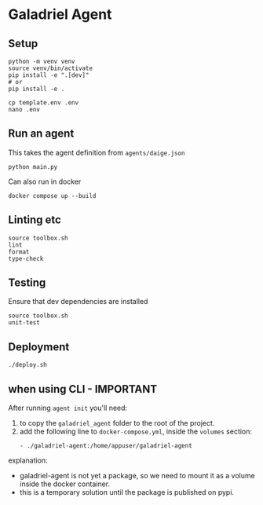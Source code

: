 # Galadriel Agent

## Setup
```shell
python -m venv venv
source venv/bin/activate
pip install -e ".[dev]"
# or 
pip install -e .

cp template.env .env
nano .env
```

## Run an agent
This takes the agent definition from `agents/daige.json`
```shell
python main.py
```
Can also run in docker
```shell
docker compose up --build
```


## Linting etc
```shell
source toolbox.sh
lint
format
type-check
```

## Testing
Ensure that dev dependencies are installed
```shell
source toolbox.sh
unit-test
```


## Deployment

```shell
./deploy.sh
```

## when using CLI - IMPORTANT

After running `agent init` you'll need:
1.  to copy the `galadriel_agent` folder to the root of the project.
2. add the following line to `docker-compose.yml`, inside the `volumes` section:
    ```
    - ./galadriel-agent:/home/appuser/galadriel-agent
    ```
explanation:
- galadriel-agent is not yet a package, so we need to mount it as a volume inside the docker container.
- this is a temporary solution until the package is published on pypi.
